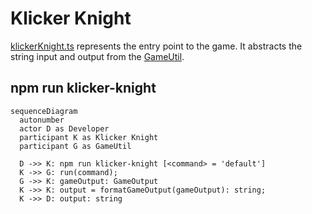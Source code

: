# Klicker Knight

[klickerKnight.ts](../../src/klickerKnight.ts) represents the entry point to the game.
It abstracts the string input and output from the [GameUtil](./gameUtil.md).

## npm run klicker-knight

```mermaid
sequenceDiagram
  autonumber
  actor D as Developer
  participant K as Klicker Knight
  participant G as GameUtil

  D ->> K: npm run klicker-knight [<command> = 'default']
  K ->> G: run(command);
  G ->> K: gameOutput: GameOutput
  K ->> K: output = formatGameOutput(gameOutput): string;
  K ->> D: output: string
```
